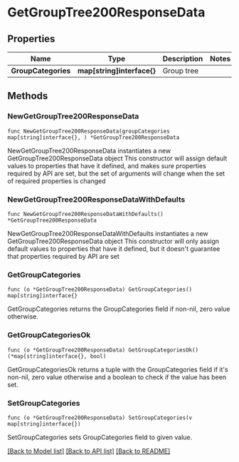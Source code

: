 # GetGroupTree200ResponseData

## Properties

Name | Type | Description | Notes
------------ | ------------- | ------------- | -------------
**GroupCategories** | **map[string]interface{}** | Group tree | 

## Methods

### NewGetGroupTree200ResponseData

`func NewGetGroupTree200ResponseData(groupCategories map[string]interface{}, ) *GetGroupTree200ResponseData`

NewGetGroupTree200ResponseData instantiates a new GetGroupTree200ResponseData object
This constructor will assign default values to properties that have it defined,
and makes sure properties required by API are set, but the set of arguments
will change when the set of required properties is changed

### NewGetGroupTree200ResponseDataWithDefaults

`func NewGetGroupTree200ResponseDataWithDefaults() *GetGroupTree200ResponseData`

NewGetGroupTree200ResponseDataWithDefaults instantiates a new GetGroupTree200ResponseData object
This constructor will only assign default values to properties that have it defined,
but it doesn't guarantee that properties required by API are set

### GetGroupCategories

`func (o *GetGroupTree200ResponseData) GetGroupCategories() map[string]interface{}`

GetGroupCategories returns the GroupCategories field if non-nil, zero value otherwise.

### GetGroupCategoriesOk

`func (o *GetGroupTree200ResponseData) GetGroupCategoriesOk() (*map[string]interface{}, bool)`

GetGroupCategoriesOk returns a tuple with the GroupCategories field if it's non-nil, zero value otherwise
and a boolean to check if the value has been set.

### SetGroupCategories

`func (o *GetGroupTree200ResponseData) SetGroupCategories(v map[string]interface{})`

SetGroupCategories sets GroupCategories field to given value.



[[Back to Model list]](../README.md#documentation-for-models) [[Back to API list]](../README.md#documentation-for-api-endpoints) [[Back to README]](../README.md)


